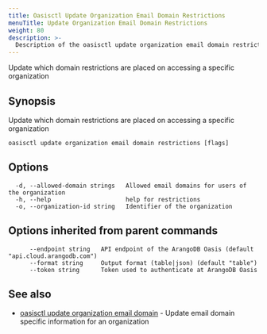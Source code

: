 ```yaml
---
title: Oasisctl Update Organization Email Domain Restrictions
menuTitle: Update Organization Email Domain Restrictions
weight: 80
description: >-
  Description of the oasisctl update organization email domain restrictions command
---
```

Update which domain restrictions are placed on accessing a specific organization

## Synopsis

Update which domain restrictions are placed on accessing a specific organization

```
oasisctl update organization email domain restrictions [flags]
```

## Options

```
  -d, --allowed-domain strings   Allowed email domains for users of the organization
  -h, --help                     help for restrictions
  -o, --organization-id string   Identifier of the organization
```

## Options inherited from parent commands

```
      --endpoint string   API endpoint of the ArangoDB Oasis (default "api.cloud.arangodb.com")
      --format string     Output format (table|json) (default "table")
      --token string      Token used to authenticate at ArangoDB Oasis
```

## See also

* [oasisctl update organization email domain](update-organization-email-domain.md)	 - Update email domain specific information for an organization

